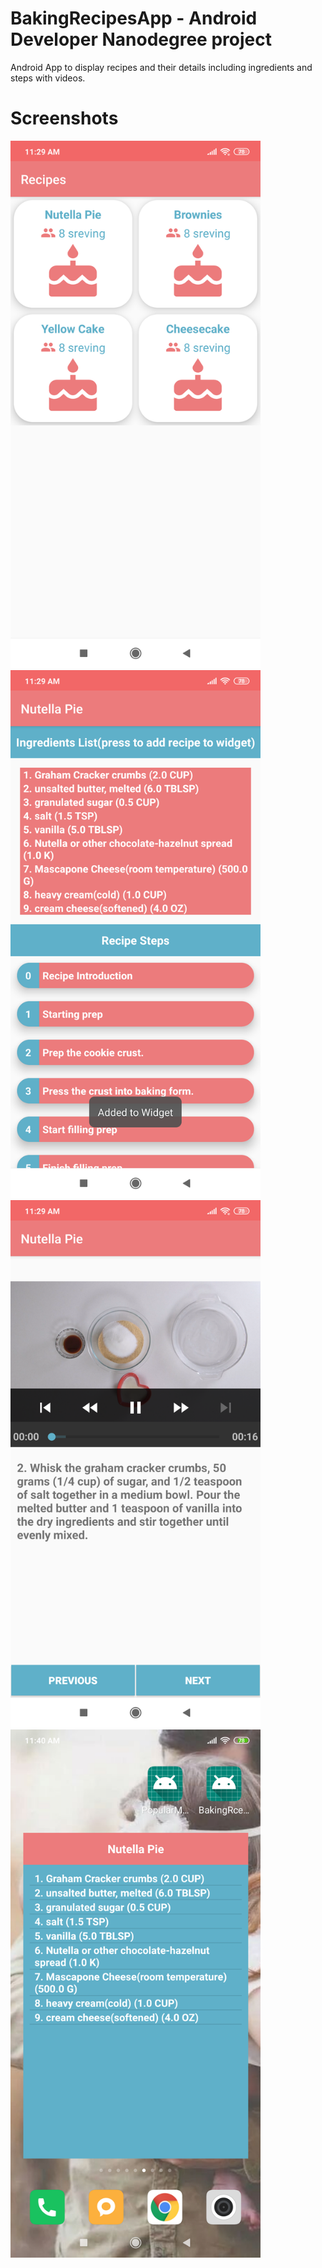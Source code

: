 # BakingRecipesApp - Android Developer Nanodegree project
Android App to display recipes and their details including ingredients and steps with videos.

# Screenshots 

<img src="ScreenShots/MainActivity.png" width="400">
<img src="ScreenShots/RecipeDetailsActivity.png" width="400"> 
<img src="ScreenShots/StepDetailsActivity.png" width="400">
<img src="ScreenShots/widget.png" width="400">
